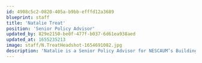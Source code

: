 ```yaml
---
id: 4908c5c2-0820-405a-b9bb-efffd12a3689
blueprint: staff
title: 'Natalie Treat'
position: 'Senior Policy Advisor'
updated_by: 829e2150-be0f-477f-b037-6d61ea938aed
updated_at: 1655235213
image: staff/N.TreatHeadshot-1654691082.jpg
description: 'Natalie is a Senior Policy Advisor for NESCAUM’s Building Electrification Initiative. In this role, she’ll help Northeast states harness the power of clean, efficient electric building technologies to meet their climate and air quality goals. Natalie has spent her career at the nexus of energy issues, public policy and communications. Prior to joining NESCAUM, Natalie was executive director of the nonprofit C-10 Research and Education Foundation. She has worked for Northeast Energy Efficiency Partnerships (NEEP), National Grid, the Office of Congressman John F. Tierney, Energy & Resource Solutions, and at the Appliance Standards Awareness Project.'
---
```

